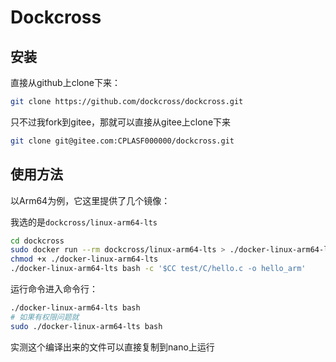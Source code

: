 # Dockcross

## 安装

直接从github上clone下来：

```bash
git clone https://github.com/dockcross/dockcross.git
```

只不过我fork到gitee，那就可以直接从gitee上clone下来

```bash
git clone git@gitee.com:CPLASF000000/dockcross.git
```

## 使用方法

以Arm64为例，它这里提供了几个镜像：

我选的是`dockcross/linux-arm64-lts`

```bash
cd dockcross
sudo docker run --rm dockcross/linux-arm64-lts > ./docker-linux-arm64-lts
chmod +x ./docker-linux-arm64-lts
./docker-linux-arm64-lts bash -c '$CC test/C/hello.c -o hello_arm'
```

运行命令进入命令行：

```bash
./docker-linux-arm64-lts bash
# 如果有权限问题就
sudo ./docker-linux-arm64-lts bash
```

实测这个编译出来的文件可以直接复制到nano上运行
